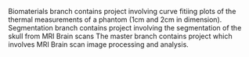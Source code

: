 

Biomaterials branch contains project involving curve fitiing plots of the thermal measurements of a phantom (1cm and 2cm in dimension).
Segmentation branch contains project involving the segmentation of the skull from MRI Brain scans 
The master branch contains project which involves MRI Brain scan image processing and analysis.

